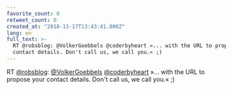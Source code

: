 ```yaml
---
favorite_count: 0
retweet_count: 0
created_at: "2018-11-17T13:43:41.000Z"
lang: en
full_text: >-
  RT @robsblog: @VolkerGoebbels @coderbyheart »... with the URL to propose your
  contact details. Don't call us, we call you.« ;)
---
```


RT [@robsblog](https://twitter.com/robsblog):
[@VolkerGoebbels](https://twitter.com/VolkerGoebbels)
[@coderbyheart](https://twitter.com/coderbyheart) »... with the URL to propose
your contact details. Don't call us, we call you.« ;)
